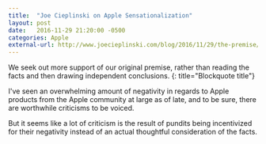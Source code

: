 ```yaml
---
title:  "Joe Cieplinski on Apple Sensationalization"
layout: post
date:   2016-11-29 21:20:00 -0500
categories: Apple
external-url: http://www.joecieplinski.com/blog/2016/11/29/the-premise/
---
```


We seek out more support of our original premise, rather than reading the facts and then drawing independent conclusions.
{: title="Blockquote title"}

I've seen an overwhelming amount of negativity in regards to Apple products from the Apple community at large as of late, and to be sure, there are worthwhile criticisms to be voiced.

But it seems like a lot of criticism is the result of pundits being incentivized for their negativity instead of an actual thoughtful consideration of the facts.
